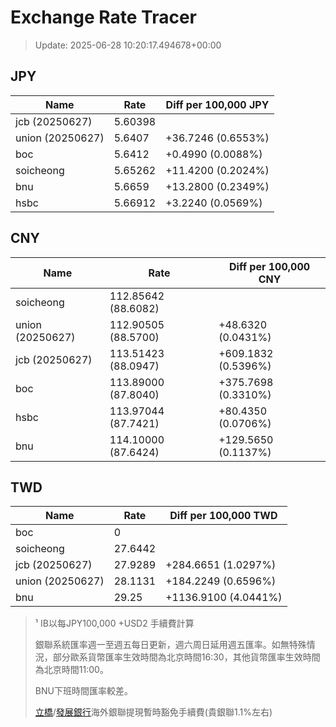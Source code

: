 # Exchange Rate Tracer

> Update: 2025-06-28 10:20:17.494678+00:00

## JPY

| Name             |    Rate | Diff per 100,000 JPY   |
|------------------|---------|------------------------|
| jcb (20250627)   | 5.60398 |                        |
| union (20250627) | 5.6407  | +36.7246 (0.6553%)     |
| boc              | 5.6412  | +0.4990 (0.0088%)      |
| soicheong        | 5.65262 | +11.4200 (0.2024%)     |
| bnu              | 5.6659  | +13.2800 (0.2349%)     |
| hsbc             | 5.66912 | +3.2240 (0.0569%)      |

## CNY

| Name             | Rate                | Diff per 100,000 CNY   |
|------------------|---------------------|------------------------|
| soicheong        | 112.85642	(88.6082) |                        |
| union (20250627) | 112.90505	(88.5700) | +48.6320 (0.0431%)     |
| jcb (20250627)   | 113.51423	(88.0947) | +609.1832 (0.5396%)    |
| boc              | 113.89000	(87.8040) | +375.7698 (0.3310%)    |
| hsbc             | 113.97044	(87.7421) | +80.4350 (0.0706%)     |
| bnu              | 114.10000	(87.6424) | +129.5650 (0.1137%)    |

## TWD

| Name             |    Rate | Diff per 100,000 TWD   |
|------------------|---------|------------------------|
| boc              |  0      |                        |
| soicheong        | 27.6442 |                        |
| jcb (20250627)   | 27.9289 | +284.6651 (1.0297%)    |
| union (20250627) | 28.1131 | +184.2249 (0.6596%)    |
| bnu              | 29.25   | +1136.9100 (4.0441%)   |


> ¹ IB以每JPY100,000 +USD2 手續費計算
>
> 銀聯系統匯率週一至週五每日更新，週六周日延用週五匯率。如無特殊情況，部分歐系貨幣匯率生效時間為北京時間16:30，其他貨幣匯率生效時間為北京時間11:00。
>
> BNU下班時間匯率較差。
>
> [立橋](https://www.wlbank.com.mo/uploads/ueditor/file/20181211/1544536513900230.pdf)/[發展銀行](https://www.mdb.com.mo/Service_Charges_20230728.pdf)海外銀聯提現暫時豁免手續費(貴銀聯1.1%左右)

